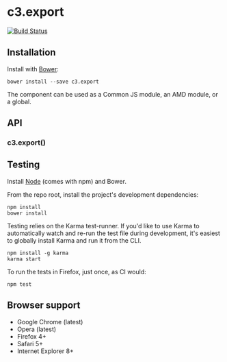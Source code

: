 # c3.export

[![Build Status](https://secure.travis-ci.org/user/c3.export.png?branch=master)](http://travis-ci.org/user/c3.export)


## Installation

Install with [Bower](http://bower.io):

```
bower install --save c3.export
```

The component can be used as a Common JS module, an AMD module, or a global.


## API

### c3.export()


## Testing

Install [Node](http://nodejs.org) (comes with npm) and Bower.

From the repo root, install the project's development dependencies:

```
npm install
bower install
```

Testing relies on the Karma test-runner. If you'd like to use Karma to
automatically watch and re-run the test file during development, it's easiest
to globally install Karma and run it from the CLI.

```
npm install -g karma
karma start
```

To run the tests in Firefox, just once, as CI would:

```
npm test
```


## Browser support

* Google Chrome (latest)
* Opera (latest)
* Firefox 4+
* Safari 5+
* Internet Explorer 8+
